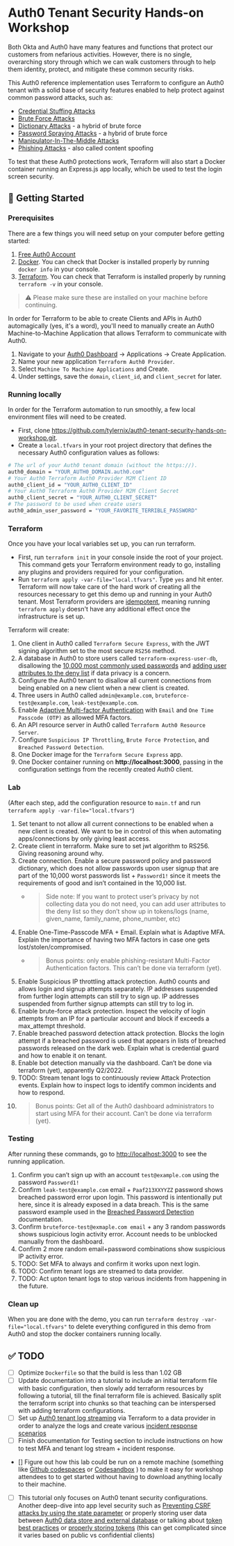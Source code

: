 # Auth0 Tenant Security Hands-on Workshop

Both Okta and Auth0 have many features and functions that protect our customers from nefarious activities. However, there is no single, overarching story through which we can walk customers through to help them identity, protect, and mitigate these common security risks.

This Auth0 reference implementation uses Terraform to configure an Auth0 tenant with a solid base of security features enabled to help protect against common password attacks, such as:
- [Credential Stuffing Attacks](https://owasp.org/www-community/attacks/Credential_stuffing)
- [Brute Force Attacks](https://owasp.org/www-community/attacks/Brute_force_attack)
- [Dictionary Attacks](https://owasp.org/www-project-automated-threats-to-web-applications/assets/oats/EN/OAT-007_Credential_Cracking) - a hybrid of brute force
- [Password Spraying Attacks](https://owasp.org/www-community/attacks/Password_Spraying_Attack) - a hybrid of brute force
- [Manipulator-In-The-Middle Attacks](https://owasp.org/www-community/attacks/Manipulator-in-the-middle_attack)
- [Phishing Attacks](https://owasp.org/www-community/attacks/Content_Spoofing) - also called content spoofing

To test that these Auth0 protections work, Terraform will also start a Docker container running an Express.js app locally, which be used to test the login screen security.

## 🚀 Getting Started

### Prerequisites

There are a few things you will need setup on your computer before getting started:

1. [Free Auth0 Account](https://auth0.com/signup)
1. [Docker](https://www.docker.com/get-started). You can check that Docker is installed properly by running `docker info` in your console. 
1. [Terraform](https://learn.hashicorp.com/terraform/getting-started/install). You can check that Terraform is installed properly by running `terraform -v` in your console. 

> :warning: Please make sure these are installed on your machine before continuing. 

In order for Terraform to be able to create Clients and APIs in Auth0 automagically (yes, it's a word), you'll need to manually create an Auth0 Machine-to-Machine Application that allows Terraform to communicate with Auth0. 
1. Navigate to your [Auth0 Dashboard](https://manage.auth0.com/dashboard) -> Applications -> Create Application.
1. Name your new application `Terraform Auth0 Provider`. 
1. Select `Machine To Machine Applications` and Create.
1. Under settings, save the `domain`, `client_id`, and `client_secret` for later.

### Running locally

In order for the Terraform automation to run smoothly, a few local environment files will need to be created.

- First, clone https://github.com/tylernix/auth0-tenant-security-hands-on-workshop.git.
- Create a `local.tfvars` in your root project directory that defines the necessary Auth0 configuration values as follows:

```bash
# The url of your Auth0 tenant domain (without the https://).
auth0_domain = "YOUR_AUTH0_DOMAIN.auth0.com"
# Your Auth0 Terraform Auth0 Provider M2M Client ID
auth0_client_id = "YOUR_AUTH0_CLIENT_ID"
# Your Auth0 Terraform Auth0 Provider M2M Client Secret
auth0_client_secret = "YOUR_AUTH0_CLIENT_SECRET"
# The password to be used when create users
auth0_admin_user_password = "YOUR_FAVORITE_TERRIBLE_PASSWORD"
```

### Terraform

Once you have your local variables set up, you can run terraform. 

- First, run `terraform init` in your console inside the root of your project. This command gets your Terraform environment ready to go, installing any plugins and providers required for your configuration.
- Run `terraform apply -var-file="local.tfvars"`. Type `yes` and hit enter. Terraform will now take care of the hard work of creating all the resources necessary to get this demo up and running in your Auth0 tenant. Most Terraform providers are [idempotent](https://en.wikipedia.org/wiki/Idempotence), meaning running `terraform apply` doesn't have any additional effect once the infrastructure is set up.

Terraform will create:
1. One client in Auth0 called `Terraform Secure Express`, with the JWT signing algorithm set to the most secure `RS256` method.
1. A database in Auth0 to store users called `terraform-express-user-db`, disallowing the [10,000 most commonly used passwords](https://auth0.com/docs/authenticate/database-connections/password-options#password-dictionary) and [adding user attributes to the deny list](https://auth0.com/docs/secure/security-guidance/data-security/denylist) if data privacy is a concern.
1. Configure the Auth0 tenant to disallow all current connections from being enabled on a new client when a new client is created.
1. Three users in Auth0 called `admin@example.com`, `bruteforce-test@example.com`, `leak-test@example.com`.
1. Enable [Adaptive Multi-factor Authentication](https://auth0.com/docs/secure/multi-factor-authentication/adaptive-mfa) with `Email` and `One Time Passcode (OTP)` as allowed MFA factors.
1. An API resource server in Auth0 called `Terraform Auth0 Resource Server`.
1. Configure `Suspicious IP Throttling`, `Brute Force Protection`, and `Breached Password Detection`. 
1. One Docker image for the `Terraform Secure Express` app.
1. One Docker container running on **http://localhost:3000**, passing in the configuration settings from the recently created Auth0 client.

### Lab
(After each step, add the configuration resource to `main.tf` and run `terraform apply -var-file="local.tfvars"`)

1. Set tenant to not allow all current connections to be enabled when a new client is created. We want to be in control of this when automating apps/connections by only giving least access.
1. Create client in terraform. Make sure to set jwt algorithm to RS256. Giving reasoning around why.
1. Create connection. Enable a secure password policy and password dictionary, which does not allow passwords upon user signup that are part of the 10,000 worst passwords list + `Password1!` since it meets the requirements of good and isn’t contained in the 10,000 list. 
    - > Side note: If you want to protect user’s privacy by not collecting data you do not need, you can add user attributes to the deny list so they don’t show up in tokens/logs (name, given_name, family_name, phone_number, etc)
1. Enable One-Time-Passcode MFA + Email. Explain what is Adaptive MFA. Explain the importance of having two MFA factors in case one gets lost/stolen/compromised. 
    - > Bonus points: only enable phishing-resistant Multi-Factor Authentication factors. This can’t be done via terraform (yet).
1. Enable Suspicious IP throttling attack protection. Auth0 counts and allows login and signup attempts separately. IP addresses suspended from further login attempts can still try to sign up. IP addresses suspended from further signup attempts can still try to log in.
1. Enable brute-force attack protection.  Inspect the velocity of login attempts from an IP for a particular account and block if exceeds a max_attempt threshold. 
1. Enable breached password detection attack protection. Blocks the login attempt if a breached password is used that appears in lists of breached passwords released on the dark web. Explain what is credential guard and how to enable it on tenant.
1. Enable bot detection manually via the dashboard. Can’t be done via terraform (yet), apparently Q2/2022.
1. TODO:  Stream tenant logs to continuously review Attack Protection events. Explain how to inspect logs to identify common incidents and how to respond. 
1. > Bonus points: Get all of the Auth0 dashboard administrators to start using MFA for their account. Can’t be done via terraform (yet).

### Testing

After running these commands, go to [http://localhost:3000](http://localhost:3000) to see the running application.

1. Confirm you can’t sign up with an account `test@example.com` using the password `Password1!`  
1. Confirm `leak-test@example.com` email + `Paaf213XXYYZZ` password shows breached password error upon login. This password is intentionally put here, since it is already exposed in a data breach. This is the same password example used in the [Breached Password Detection](https://auth0.com/docs/secure/attack-protection/breached-password-detection#verify-detection-configuration) documentation.
1. Confirm `bruteforce-test@exmaple.com email` + any 3 random passwords shows suspicious login activity error. Account needs to be unblocked manually from the dashboard. 
1. Confirm 2 more random email+password combinations show suspicious IP activity error.
1. TODO: Set MFA to always and confirm it works upon next login.
1. TODO: Confirm tenant logs are streamed to data provider. 
1. TODO: Act upton tenant logs to stop various incidents from happening in the future. 

### Clean up

When you are done with the demo, you can run `terraform destroy -var-file="local.tfvars"` to delete everything configured in this demo from Auth0 and stop the docker containers running locally.

## ✅ TODO
- [ ] Optimize `Dockerfile` so that the build is less than 1.02 GB
- [ ] Update documentation into a tutorial to include an initial terraform file with basic configuration, then slowly add terraform resources by following a tutorial, till the final terraform file is achieved. Basically split the terraform script into chunks so that teaching can be interspersed with adding terraform configurations.
- [ ] Set up [Auth0 tenant log streaming](https://registry.terraform.io/providers/auth0/auth0/latest/docs/resources/log_stream) via Terraform to a data provider in order to analyze the logs and create various [incident response scenarios](https://auth0.com/docs/secure/security-guidance/incident-response-using-logs)
- [ ] Finish documentation for Testing section to include instructions on how to test MFA and tenant log stream + incident response.
- [] Figure out how this lab could be run on a remote machine (something like [Github codespaces](https://github.com/features/codespaces) or [Codesandbox](https://codesandbox.io/) ) to make it easy for workshop attendees to to get started without having to download anything locally to their machine. 
- [ ] This tutorial only focuses on Auth0 tenant security configurations. Another deep-dive into app level security such as [Preventing CSRF attacks by using the state parameter](https://auth0.com/docs/secure/attack-protection/state-parameters) or properly storing user data between [Auth0 data store and external database](https://auth0.com/docs/secure/security-guidance/data-security/user-data-storage#external-database-vs-auth0-data-store) or talking about [token best practices](https://auth0.com/docs/secure/tokens/token-best-practices) or [properly storing tokens](https://auth0.com/docs/secure/security-guidance/data-security/token-storage) (this can get complicated since it varies based on public vs confidential clients)
